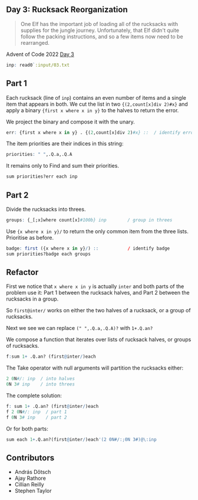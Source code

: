 ## Day 3: Rucksack Reorganization

> One Elf has the important job of loading all of the rucksacks with supplies for the jungle journey. Unfortunately, that Elf didn't quite follow the packing instructions, and so a few items now need to be rearranged.

Advent of Code 2022 [Day 3](https://adventofcode.com/2022/day/3)

```q
inp: read0`:input/03.txt
```

## Part 1

Each rucksack (line of `inp`) contains an even number of items and a single item that appears in both. 
We cut the list in two `{(2,count[x]div 2)#x}` and apply a binary `{first x where x in y}` to the halves to return the error.

We project the binary and compose it with the unary. 

```q
err: {first x where x in y} . {(2,count[x]div 2)#x} ::  / identify error
```

The item priorities are their indices in this string:

```q
priorities: " ",.Q.a,.Q.A
```

It remains only to Find and sum their priorities.

```q
sum priorities?err each inp
```

## Part 2

Divide the rucksacks into threes.

```q
groups: {_[;x]where count[x]#100b} inp        / group in threes
```

Use `{x where x in y}/` to return the only common item from the three lists.
Prioritise as before.

```q
badge: first ({x where x in y}/) ::           / identify badge
sum priorities?badge each groups
```

## Refactor

First we notice that `x where x in y` is actually `inter` and both parts of the problem use it: Part 1 between the rucksack halves, and Part 2 between the rucksacks in a group. 

So `first@inter/` works on either the two halves of a rucksack, or a group of rucksacks.

Next we see we can replace `(" ",.Q.a,.Q.A)?` with `1+.Q.an?`

We compose a function that iterates over lists of rucksack halves, or groups of rucksacks.

```q
f:sum 1+ .Q.an? (first@inter/)each
```

The Take operator with null arguments will partition the rucksacks either:

```q
2 0N#/: inp  / into halves
0N 3# inp    / into threes
```

The complete solution:

```q
f: sum 1+ .Q.an? (first@inter/)each
f 2 0N#/: inp  / part 1
f 0N 3# inp    / part 2
```

Or for both parts:

```q
sum each 1+.Q.an?(first@inter/)each'(2 0N#/:;0N 3#)@\:inp 
```

## Contributors

* András Dőtsch
* Ajay Rathore
* Cillian Reilly
* Stephen Taylor

